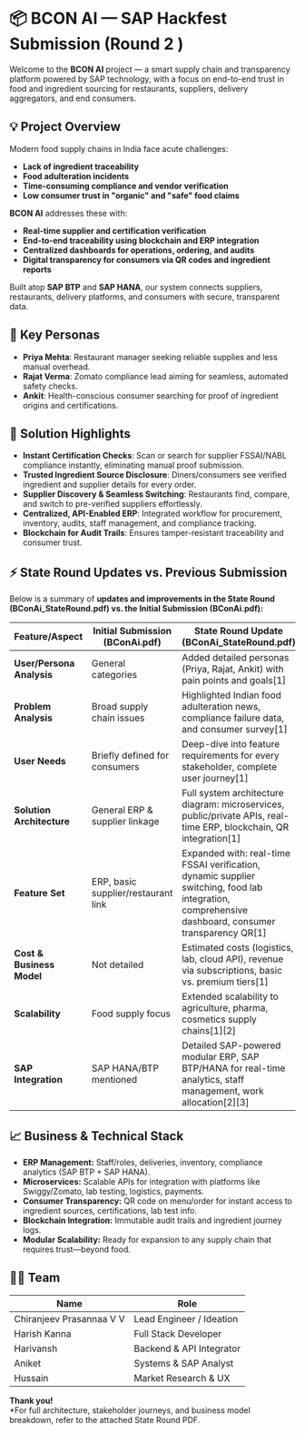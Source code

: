 # 📦 BCON AI — SAP Hackfest Submission (Round 2 )

Welcome to the **BCON AI** project — a smart supply chain and transparency platform powered by SAP technology, with a focus on end-to-end trust in food and ingredient sourcing for restaurants, suppliers, delivery aggregators, and end consumers.

## 💡 Project Overview

Modern food supply chains in India face acute challenges:

- **Lack of ingredient traceability**
- **Food adulteration incidents**
- **Time-consuming compliance and vendor verification**
- **Low consumer trust in "organic" and "safe" food claims**

**BCON AI** addresses these with:

- **Real-time supplier and certification verification**
- **End-to-end traceability using blockchain and ERP integration**
- **Centralized dashboards for operations, ordering, and audits**
- **Digital transparency for consumers via QR codes and ingredient reports**

Built atop **SAP BTP** and **SAP HANA**, our system connects suppliers, restaurants, delivery platforms, and consumers with secure, transparent data.

## 👤 Key Personas

- **Priya Mehta**: Restaurant manager seeking reliable supplies and less manual overhead.
- **Rajat Verma**: Zomato compliance lead aiming for seamless, automated safety checks.
- **Ankit**: Health-conscious consumer searching for proof of ingredient origins and certifications.

## 🚀 Solution Highlights

- **Instant Certification Checks**: Scan or search for supplier FSSAI/NABL compliance instantly, eliminating manual proof submission.
- **Trusted Ingredient Source Disclosure**: Diners/consumers see verified ingredient and supplier details for every order.
- **Supplier Discovery & Seamless Switching**: Restaurants find, compare, and switch to pre-verified suppliers effortlessly.
- **Centralized, API-Enabled ERP**: Integrated workflow for procurement, inventory, audits, staff management, and compliance tracking.
- **Blockchain for Audit Trails**: Ensures tamper-resistant traceability and consumer trust.

## ⚡ State Round Updates vs. Previous Submission

Below is a summary of **updates and improvements in the State Round (BConAi_StateRound.pdf) vs. the Initial Submission (BConAi.pdf):**

| Feature/Aspect                    | Initial Submission (BConAi.pdf) | State Round Update (BConAi_StateRound.pdf)      |
|-----------------------------------|---------------------------------|------------------------------------------------|
| **User/Persona Analysis**         | General categories              | Added detailed personas (Priya, Rajat, Ankit) with pain points and goals[1] |
| **Problem Analysis**              | Broad supply chain issues       | Highlighted Indian food adulteration news, compliance failure data, and consumer survey[1] |
| **User Needs**                    | Briefly defined for consumers   | Deep-dive into feature requirements for every stakeholder, complete user journey[1] |
| **Solution Architecture**         | General ERP & supplier linkage  | Full system architecture diagram: microservices, public/private APIs, real-time ERP, blockchain, QR integration[1] |
| **Feature Set**                   | ERP, basic supplier/restaurant link | Expanded with: real-time FSSAI verification, dynamic supplier switching, food lab integration, comprehensive dashboard, consumer transparency QR[1] |
| **Cost & Business Model**         | Not detailed                    | Estimated costs (logistics, lab, cloud API), revenue via subscriptions, basic vs. premium tiers[1] |
| **Scalability**                   | Food supply focus               | Extended scalability to agriculture, pharma, cosmetics supply chains[1][2] |
| **SAP Integration**               | SAP HANA/BTP mentioned          | Detailed SAP-powered modular ERP, SAP BTP/HANA for real-time analytics, staff management, work allocation[2][3] |

## 📈 Business & Technical Stack

- **ERP Management:** Staff/roles, deliveries, inventory, compliance analytics (SAP BTP + SAP HANA).
- **Microservices:** Scalable APIs for integration with platforms like Swiggy/Zomato, lab testing, logistics, payments.
- **Consumer Transparency:** QR code on menu/order for instant access to ingredient sources, certifications, lab test info.
- **Blockchain Integration:** Immutable audit trails and ingredient journey logs.
- **Modular Scalability:** Ready for expansion to any supply chain that requires trust—beyond food.

## 👨‍💻 Team

| Name                     | Role                     |
|--------------------------|--------------------------|
| Chiranjeev Prasannaa V V | Lead Engineer / Ideation |
| Harish Kanna             | Full Stack Developer     |
| Harivansh                | Backend & API Integrator |
| Aniket                   | Systems & SAP Analyst    |
| Hussain                  | Market Research & UX     |

**Thank you!**  
*For full architecture, stakeholder journeys, and business model breakdown, refer to the attached State Round PDF.

